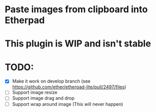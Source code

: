# Paste images from clipboard into Etherpad

# This plugin is WIP and isn't stable 

# TODO:
 - [x] Make it work on develop branch (see https://github.com/ether/etherpad-lite/pull/2497/files)
 - [ ] Support image resize
 - [ ] Support image drag and drop
 - [ ] Support wrap around image (This will never happen)
